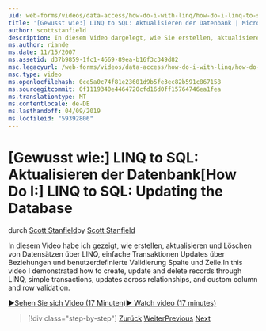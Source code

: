 ```yaml
---
uid: web-forms/videos/data-access/how-do-i-with-linq/how-do-i-linq-to-sql-updating-the-database
title: '[Gewusst wie:] LINQ to SQL: Aktualisieren der Datenbank | Microsoft-Dokumentation'
author: scottstanfield
description: In diesem Video dargelegt, wie Sie erstellen, aktualisieren und Löschen von Datensätzen über LINQ, einfache Transaktionen Updates über Beziehungen und benutzerdefinierte Spalte und...
ms.author: riande
ms.date: 11/15/2007
ms.assetid: d37b9859-1fc1-4669-89ea-b16f3c349d82
msc.legacyurl: /web-forms/videos/data-access/how-do-i-with-linq/how-do-i-linq-to-sql-updating-the-database
msc.type: video
ms.openlocfilehash: 0ce5a0c74f81e23601d9b5fe3ec82b591c867158
ms.sourcegitcommit: 0f1119340e4464720cfd16d0ff15764746ea1fea
ms.translationtype: MT
ms.contentlocale: de-DE
ms.lasthandoff: 04/09/2019
ms.locfileid: "59392806"
---
```

# <a name="how-do-i-linq-to-sql-updating-the-database"></a><span data-ttu-id="0d2ec-103">[Gewusst wie:] LINQ to SQL: Aktualisieren der Datenbank</span><span class="sxs-lookup"><span data-stu-id="0d2ec-103">[How Do I:] LINQ to SQL: Updating the Database</span></span>

<span data-ttu-id="0d2ec-104">durch [Scott Stanfield](https://github.com/scottstanfield)</span><span class="sxs-lookup"><span data-stu-id="0d2ec-104">by [Scott Stanfield](https://github.com/scottstanfield)</span></span>

<span data-ttu-id="0d2ec-105">In diesem Video habe ich gezeigt, wie erstellen, aktualisieren und Löschen von Datensätzen über LINQ, einfache Transaktionen Updates über Beziehungen und benutzerdefinierte Validierung Spalte und Zeile.</span><span class="sxs-lookup"><span data-stu-id="0d2ec-105">In this video I demonstrated how to create, update and delete records through LINQ, simple transactions, updates across relationships, and custom column and row validation.</span></span>

[<span data-ttu-id="0d2ec-106">&#9654;Sehen Sie sich Video (17 Minuten)</span><span class="sxs-lookup"><span data-stu-id="0d2ec-106">&#9654; Watch video (17 minutes)</span></span>](https://channel9.msdn.com/Blogs/ASP-NET-Site-Videos/how-do-i-linq-to-sql-updating-the-database)

> [!div class="step-by-step"]
> <span data-ttu-id="0d2ec-107">[Zurück](how-do-i-linq-to-sql-querying-the-database.md)
> [Weiter](how-do-i-linq-to-sql-linqdatasource.md)</span><span class="sxs-lookup"><span data-stu-id="0d2ec-107">[Previous](how-do-i-linq-to-sql-querying-the-database.md)
[Next](how-do-i-linq-to-sql-linqdatasource.md)</span></span>
